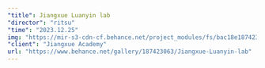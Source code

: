 ```yaml
---
"title": Jiangxue Luanyin lab
"director": "ritsu"
"time": "2023.12.25"
img: "https://mir-s3-cdn-cf.behance.net/project_modules/fs/bac18e187423063.6690358ea4bcf.png"
"client": "Jiangxue Academy"
url: "https://www.behance.net/gallery/187423063/Jiangxue-Luanyin-lab"
---
```


